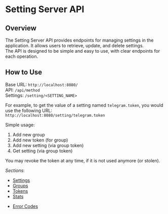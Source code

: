 # Setting Server API

## Overview

The Setting Server API provides endpoints for managing settings in the application. It allows users to retrieve, update, and delete settings.\
The API is designed to be simple and easy to use, with clear endpoints for each operation.

## How to Use

Base URL: `http://localhost:8080/`\
API: `/api/method`\
Settings: `/setting/<SETTING_NAME>`

For example, to get the value of a setting named `telegram.token`, you would use the following URL:\
`http://localhost:8080/setting/telegram.token`

Simple usage:
1. Add new group
2. Add new token (for group)
3. Add new setting (via group token)
4. Get setting (via group token)

You may revoke the token at any time, if it is not used anymore (or stolen).

*Sections*:
- [Settings](./API/Settings.md)
- [Groups](./API/Groups.md)
- [Tokens](./API/Tokens.md)
- [Stats](./API/Stats.md)

* [Error Codes](./ErrorCodes.md)
